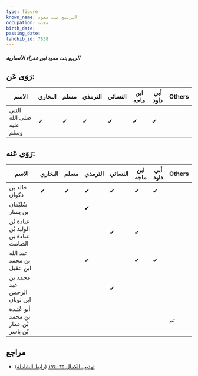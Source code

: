 ```yaml
---
type: figure
known_name: الربيع بنت معوذ
occupation: محدث
birth_date:
passing_date:
tahdhib_id: 7838
---
```

##### الربيع بنت معوذ ابن عفراء الأنصارية

## رَوَى عَن:
| الاسم                    | البخاري | مسلم | الترمذي | النسائي | ابن ماجه | أبي داود | Others |
| ------------------------ | ------- | ---- | ------- | ------- | -------- | -------- | ------ |
| النبي صلى الله عليه وسلم | ✔       | ✔    | ✔       | ✔       | ✔        | ✔        |        |
## رَوَى عَنه:
| الاسم                                 | البخاري | مسلم | الترمذي | النسائي | ابن ماجه | أبي داود | Others |
| ------------------------------------- | ------- | ---- | ------- | ------- | -------- | -------- | ------ |
| خالد بن ذكوان                         | ✔       | ✔    | ✔       | ✔       | ✔        | ✔        |        |
| سُلَيْمان بن يسار                     |         |      | ✔       |         |          |          |        |
| عبادة بْن الوليد بْن عبادة بن الصامت  |         |      |         | ✔       | ✔        |          |        |
| عبد الله بن محمد ابن عقيل             |         |      | ✔       |         | ✔        | ✔        |        |
| محمد بن عبد الرحمن ابن ثوبان          |         |      |         | ✔       |          |          |        |
| أبو عُبَيدة بن محمد بْن عمار بْن ياسر |         |      |         |         |          |          | تم     |
## مراجع
- [تهذيب الكمال ٣٥-١٧٤](obsidian://open?vault=Tahdhib-al-Kamal&file=Figures/٧٨٣٨-الربيع%20بنت%20معوذ%20ابن%20عفراء%20الأنصارية) ([رابط الشاملة](https://shamela.ws/book/3722/18773))